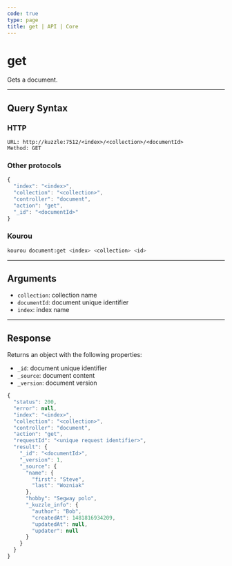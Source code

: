 ```yaml
---
code: true
type: page
title: get | API | Core
---
```


# get

Gets a document.

---

## Query Syntax

### HTTP

```http
URL: http://kuzzle:7512/<index>/<collection>/<documentId>
Method: GET
```

### Other protocols

```js
{
  "index": "<index>",
  "collection": "<collection>",
  "controller": "document",
  "action": "get",
  "_id": "<documentId>"
}
```

### Kourou

```bash
kourou document:get <index> <collection> <id>
```

---

## Arguments

- `collection`: collection name
- `documentId`: document unique identifier
- `index`: index name

---

## Response

Returns an object with the following properties:

- `_id`: document unique identifier
- `_source`: document content
- `_version`: document version

```js
{
  "status": 200,
  "error": null,
  "index": "<index>",
  "collection": "<collection>",
  "controller": "document",
  "action": "get",
  "requestId": "<unique request identifier>",
  "result": {
    "_id": "<documentId>",
    "_version": 1,
    "_source": {
      "name": {
        "first": "Steve",
        "last": "Wozniak"
      },
      "hobby": "Segway polo",
      "_kuzzle_info": {
        "author": "Bob",
        "createdAt": 1481816934209,
        "updatedAt": null,
        "updater": null
      }
    }
  }
}
```

